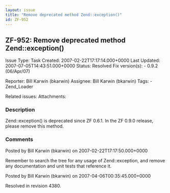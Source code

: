 ```yaml
---
layout: issue
title: "Remove deprecated method Zend::exception()"
id: ZF-952
---
```


ZF-952: Remove deprecated method Zend::exception()
--------------------------------------------------

 Issue Type: Task Created: 2007-02-22T17:17:14.000+0000 Last Updated: 2007-07-05T14:43:51.000+0000 Status: Resolved Fix version(s): - 0.9.2 (06/Apr/07)
 
 Reporter:  Bill Karwin (bkarwin)  Assignee:  Bill Karwin (bkarwin)  Tags: - Zend\_Loader
 
 Related issues: 
 Attachments: 
### Description

Zend::exception() is deprecated since ZF 0.6.1. In the ZF 0.9.0 release, please remove this method.

 

 

### Comments

Posted by Bill Karwin (bkarwin) on 2007-02-22T17:17:50.000+0000

Remember to search the tree for any usage of Zend::exception, and remove any documentation and unit tests that reference it.

 

 

Posted by Bill Karwin (bkarwin) on 2007-04-06T00:35:45.000+0000

Resolved in revision 4380.

 

 